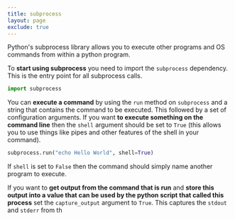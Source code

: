 ```yaml
---
title: subprocess
layout: page
exclude: true
---
```


Python's subprocess library allows you to execute other programs and OS commands from within a python program.

To **start using subprocess** you need to import the `subprocess` dependency. This is the entry point for all subprocess calls.
```python
import subprocess
```

You can **execute a command** by using the `run` method on `subprocess` and a string that contains the command to be executed. This followed by a set of configuration arguments. If you want **to execute something on the command line** then the `shell` argument should be set to `True` (this allows you to use things like pipes and other features of the shell in your command).
```python
subprocess.run("echo Hello World", shell=True)
```

If `shell` is set to `False` then the command should simply name another program to execute.

If you want to **get output from the command that is run** and **store this output into a value that can be used by the python script that called this process** set the `capture_output` argument to `True`. This captures the `stdout` and `stderr` from th

<!--stackedit_data:
eyJoaXN0b3J5IjpbMTk0MTc5MzY1N119
-->